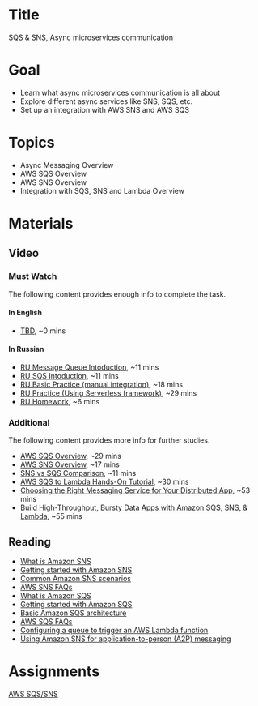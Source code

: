 # Title
SQS & SNS, Async microservices communication

# Goal
- Learn what async microservices communication is all about
- Explore different async services like SNS, SQS, etc.
- Set up an integration with AWS SNS and AWS SQS

# Topics
- Async Messaging Overview
- AWS SQS Overview
- AWS SNS Overview
- Integration with SQS, SNS and Lambda Overview

# Materials

## Video
### Must Watch

The following content provides enough info to complete the task.

#### In English
- [TBD](https://videoportal.epam.com/), ~0 mins

#### In Russian
- [RU Message Queue Intoduction](https://videoportal.epam.com/playlist/OJM9DLJn/play/1JemgQJv), ~11 mins
- [RU SQS Intoduction](https://videoportal.epam.com/playlist/OJM9DLJn/play/mYR2XDYW), ~11 mins
- [RU Basic Practice (manual integration)](https://videoportal.epam.com/playlist/OJM9DLJn/play/67KqE0YV), ~18 mins
- [RU Practice (Using Serverless framework)](https://videoportal.epam.com/playlist/OJM9DLJn/play/Q7z1GlJM), ~29 mins
- [RU Homework](https://videoportal.epam.com/playlist/OJM9DLJn/play/dYoQG273), ~6 mins

### Additional

The following content provides more info for further studies.
- [AWS SQS Overview](https://www.youtube.com/watch?v=CyYZ3adwboc), ~29 mins
- [AWS SNS Overview](https://www.youtube.com/watch?v=bktTomENEX8), ~17 mins
- [SNS vs SQS Comparison](https://www.youtube.com/watch?v=mXk0MNjlO7A), ~11 mins
- [AWS SQS to Lambda Hands-On Tutorial](https://www.youtube.com/watch?v=JJQrVBRzlPg), ~30 mins
- [Choosing the Right Messaging Service for Your Distributed App](https://www.youtube.com/watch?v=4-JmX6MIDDI), ~53 mins
- [Build High-Throughput, Bursty Data Apps with Amazon SQS, SNS, & Lambda](https://www.youtube.com/watch?v=YwHxvKhBQ_g), ~55 mins

## Reading
- [What is Amazon SNS](https://docs.aws.amazon.com/sns/latest/dg/welcome.html)
- [Getting started with Amazon SNS](https://docs.aws.amazon.com/sns/latest/dg/sns-getting-started.html)
- [Common Amazon SNS scenarios](https://docs.aws.amazon.com/sns/latest/dg/sns-common-scenarios.html)
- [AWS SNS FAQs](https://aws.amazon.com/sns/faqs/)
- [What is Amazon SQS](https://docs.aws.amazon.com/AWSSimpleQueueService/latest/SQSDeveloperGuide/welcome.html)
- [Getting started with Amazon SQS](https://docs.aws.amazon.com/AWSSimpleQueueService/latest/SQSDeveloperGuide/sqs-getting-started.html)
- [Basic Amazon SQS architecture](https://docs.aws.amazon.com/AWSSimpleQueueService/latest/SQSDeveloperGuide/sqs-basic-architecture.html)
- [AWS SQS FAQs](https://aws.amazon.com/sqs/faqs/)
- [Configuring a queue to trigger an AWS Lambda function](https://docs.aws.amazon.com/AWSSimpleQueueService/latest/SQSDeveloperGuide/sqs-configure-lambda-function-trigger.html)
- [Using Amazon SNS for application-to-person (A2P) messaging](https://docs.aws.amazon.com/sns/latest/dg/sns-user-notifications.html)

# Assignments
[AWS SQS/SNS](./task.md)
